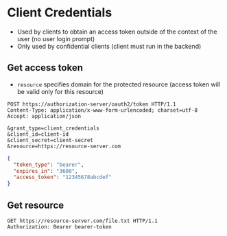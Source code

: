 # Client Credentials

- Used by clients to obtain an access token outside of the context of the user (no user login prompt)
- Only used by confidential clients (client must run in the backend)

## Get access token

- `resource` specifies domain for the protected resource (access token will be valid only for this resource)

```http
POST https://authorization-server/oauth2/token HTTP/1.1
Content-Type: application/x-www-form-urlencoded; charset=utf-8
Accept: application/json

&grant_type=client_credentials
&client_id=client-id
&client_secret=client-secret
&resource=https://resource-server.com
```

```json
{
  "token_type": "bearer",
  "expires_in": "3600",
  "access_token": "12345678abcdef"
}
```

## Get resource

```http
GET https://resource-server.com/file.txt HTTP/1.1
Authorization: Bearer bearer-token
```
